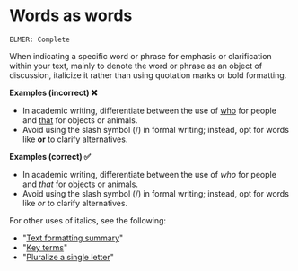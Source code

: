 # Words as words

<code>ELMER: Complete</code>

When indicating a specific word or phrase for emphasis or clarification within your text, mainly to denote the word or phrase as an object of discussion, italicize it rather than using quotation marks or bold formatting.

**Examples (incorrect) ❌**
- In academic writing, differentiate between the use of <u>who</u> for people and <u>that</u> for objects or animals.
- Avoid using the slash symbol (/) in formal writing; instead, opt for words like **or** to clarify alternatives.

**Examples (correct) ✅**
- In academic writing, differentiate between the use of *who* for people and *that* for objects or animals.
- Avoid using the slash symbol (/) in formal writing; instead, opt for words like *or* to clarify alternatives.

For other uses of italics, see the following:
- "[Text formatting summary](/style-guide/text-formatting-summary)"
- "[Key terms](/style-guide/key-terms)"
- "[Pluralize a single letter](/style-guide/letters-as-letters)"
